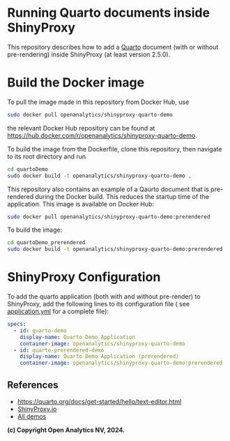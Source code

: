 # Running Quarto documents inside ShinyProxy

This repository describes how to add a [Quarto](https://quarto.org/) document
(with or without pre-rendering) inside ShinyProxy (at least version 2.5.0).

# Build the Docker image

To pull the image made in this repository from Docker Hub, use

```bash
sudo docker pull openanalytics/shinyproxy-quarto-demo
```

the relevant Docker Hub repository can be found at <https://hub.docker.com/r/openanalytics/shinyproxy-quarto-demo>.

To build the image from the Dockerfile, clone this repository, then navigate to its root directory and run

```bash
cd quartoDemo
sudo docker build -t openanalytics/shinyproxy-quarto-demo .
```

This repository also contains an example of a Qaurto document that is
pre-rendered during the Docker build. This reduces the startup time of the
application. This image is available on Docker Hub:


```bash
sudo docker pull openanalytics/shinyproxy-quarto-demo:prerendered
```

To build the image:

```bash
cd quartoDemo_prerendered
sudo docker build -t openanalytics/shinyproxy-quarto-demo:prerendered .
```

# ShinyProxy Configuration

To add the quarto application (both with and without pre-render) to ShinyProxy,
add the following lines to its configuration file (
see [application.yml](./application.yml) for a complete file):

```yaml
specs:
  - id: quarto-demo
    display-name: Quarto Demo Application
    container-image: openanalytics/shinyproxy-quarto-demo
  - id: quarto-prerendered-demo
    display-name: Quarto Demo Application (prerendered)
    container-image: openanalytics/shinyproxy-quarto-demo:prerendered
```

## References

- <https://quarto.org/docs/get-started/hello/text-editor.html>
- [ShinyProxy.io](https://shinyproxy.io/)
- [All demos](https://shinyproxy.io/documentation/demos/)

**(c) Copyright Open Analytics NV, 2024.**
